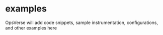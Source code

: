 # examples
OpsVerse will add code snippets, sample instrumentation, configurations, and other examples here
